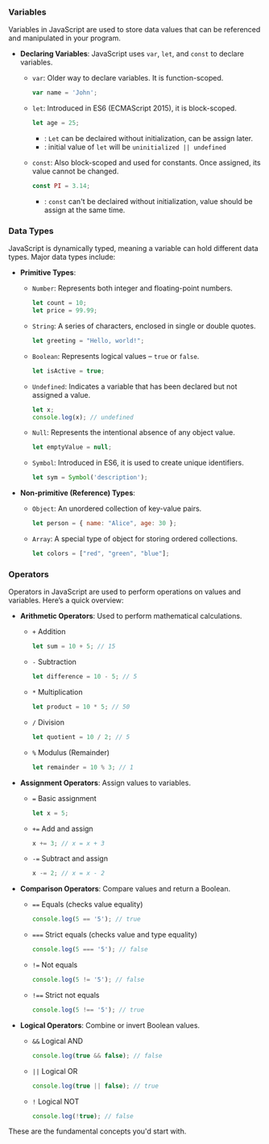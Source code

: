 ### Variables

Variables in JavaScript are used to store data values that can be referenced and manipulated in your program.

- **Declaring Variables**: JavaScript uses `var`, `let`, and `const` to declare variables.

  - `var`: Older way to declare variables. It is function-scoped.
    ```javascript
    var name = 'John';
    ```

  - `let`: Introduced in ES6 (ECMAScript 2015), it is block-scoped.
    ```javascript
    let age = 25;
    ```
    - : `Let` can be declaired without initialization, can be assign later.
    - : initial value of `let` will be `uninitialized || undefined`

  - `const`: Also block-scoped and used for constants. Once assigned, its value cannot be changed.
    ```javascript
    const PI = 3.14;
    ```
    - : `const` can't be declaired without initialization, value should be assign at the same time.


### Data Types

JavaScript is dynamically typed, meaning a variable can hold different data types. Major data types include:

- **Primitive Types**:
  
  - `Number`: Represents both integer and floating-point numbers.
    ```javascript
    let count = 10;
    let price = 99.99;
    ```

  - `String`: A series of characters, enclosed in single or double quotes.
    ```javascript
    let greeting = "Hello, world!";
    ```

  - `Boolean`: Represents logical values – `true` or `false`.
    ```javascript
    let isActive = true;
    ```

  - `Undefined`: Indicates a variable that has been declared but not assigned a value.
    ```javascript
    let x;
    console.log(x); // undefined
    ```

  - `Null`: Represents the intentional absence of any object value.
    ```javascript
    let emptyValue = null;
    ```

  - `Symbol`: Introduced in ES6, it is used to create unique identifiers.
    ```javascript
    let sym = Symbol('description');
    ```

- **Non-primitive (Reference) Types**:

  - `Object`: An unordered collection of key-value pairs.
    ```javascript
    let person = { name: "Alice", age: 30 };
    ```

  - `Array`: A special type of object for storing ordered collections.
    ```javascript
    let colors = ["red", "green", "blue"];
    ```

### Operators

Operators in JavaScript are used to perform operations on values and variables. Here’s a quick overview:

- **Arithmetic Operators**: Used to perform mathematical calculations.
  - `+` Addition
    ```javascript
    let sum = 10 + 5; // 15
    ```

  - `-` Subtraction
    ```javascript
    let difference = 10 - 5; // 5
    ```

  - `*` Multiplication
    ```javascript
    let product = 10 * 5; // 50
    ```

  - `/` Division
    ```javascript
    let quotient = 10 / 2; // 5
    ```

  - `%` Modulus (Remainder)
    ```javascript
    let remainder = 10 % 3; // 1
    ```

- **Assignment Operators**: Assign values to variables.
  - `=` Basic assignment
    ```javascript
    let x = 5;
    ```

  - `+=` Add and assign
    ```javascript
    x += 3; // x = x + 3
    ```

  - `-=` Subtract and assign
    ```javascript
    x -= 2; // x = x - 2
    ```

- **Comparison Operators**: Compare values and return a Boolean.
  - `==` Equals (checks value equality)
    ```javascript
    console.log(5 == '5'); // true
    ```

  - `===` Strict equals (checks value and type equality)
    ```javascript
    console.log(5 === '5'); // false
    ```

  - `!=` Not equals
    ```javascript
    console.log(5 != '5'); // false
    ```

  - `!==` Strict not equals
    ```javascript
    console.log(5 !== '5'); // true
    ```

- **Logical Operators**: Combine or invert Boolean values.
  - `&&` Logical AND
    ```javascript
    console.log(true && false); // false
    ```

  - `||` Logical OR
    ```javascript
    console.log(true || false); // true
    ```

  - `!` Logical NOT
    ```javascript
    console.log(!true); // false
    ```

These are the fundamental concepts you'd start with. 

